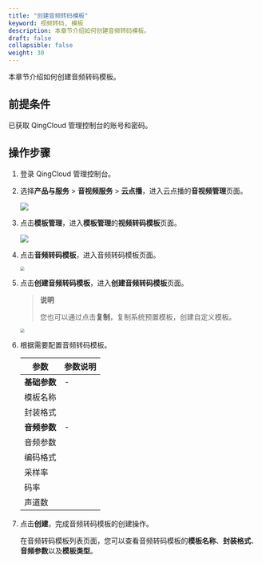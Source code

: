```yaml
---
title: "创建音频转码模板"
keyword: 视频转码, 模板
description: 本章节介绍如何创建音频转码模板。
draft: false
collapsible: false
weight: 30
---
```


本章节介绍如何创建音频转码模板。

## 前提条件

已获取 QingCloud 管理控制台的账号和密码。

## 操作步骤

1. 登录 QingCloud 管理控制台。

2. 选择**产品与服务** > **音视频服务** > **云点播**，进入云点播的**音视频管理**页面。

   ![](/audio_and_video/vod/_images/um_video_list.png)

3. 点击**模板管理**，进入**模板管理**的**视频转码模板**页面。

   ![](/audio_and_video/vod/_images/um_tempt_list.png)

4. 点击**音频转码模板**，进入音频转码模板页面。

   <img src="/audio_and_video/vod/_images/um_audio_list.png" style="zoom:50%;" />

5. 点击**创建音频转码模板**，进入**创建音频转码模板**页面。

   > **说明**
   >
   > 您也可以通过点击**复制**，复制系统预置模板，创建自定义模板。

   <img src="/audio_and_video/vod/_images/um_audio_win.png" style="zoom:50%;" />

5. 根据需要配置音频转码模板。

   | 参数         | 参数说明 |
   | ------------ | -------- |
   | **基础参数** | -        |
   | 模板名称     |          |
   | 封装格式     |          |
   | **音频参数** | -        |
   | 音频参数     |          |
   | 编码格式     |          |
   | 采样率       |          |
   | 码率         |          |
   | 声道数       |          |
   
6. 点击**创建**，完成音频转码模板的创建操作。

   在音频转码模板列表页面，您可以查看音频转码模板的**模板名称**、**封装格式**、**音频参数**以及**模板类型**。

